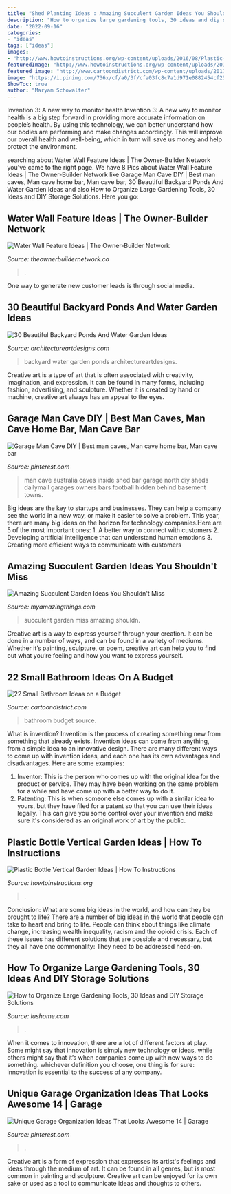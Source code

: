```yaml
---
title: "Shed Planting Ideas : Amazing Succulent Garden Ideas You Shouldn&#039;t Miss"
description: "How to organize large gardening tools, 30 ideas and diy storage solutions"
date: "2022-09-16"
categories:
- "ideas"
tags: ["ideas"]
images:
- "http://www.howtoinstructions.org/wp-content/uploads/2016/08/Plastic-Bottle-Vertical-Garden-Ideas-5.jpg"
featuredImage: "http://www.howtoinstructions.org/wp-content/uploads/2016/08/Plastic-Bottle-Vertical-Garden-Ideas-5.jpg"
featured_image: "http://www.cartoondistrict.com/wp-content/uploads/2017/11/Small-Bathroom-Ideas-on-a-Budget-17.jpg"
image: "https://i.pinimg.com/736x/cf/a0/3f/cfa03fc8c7a1d971e0882454cf25e30f.jpg"
ShowToc: true
author: "Maryam Schowalter"
---
```



Invention 3: A new way to monitor health
Invention 3: A new way to monitor health is a big step forward in providing more accurate information on people’s health. By using this technology, we can better understand how our bodies are performing and make changes accordingly. This will improve our overall health and well-being, which in turn will save us money and help protect the environment.

	

		
searching about Water Wall Feature Ideas | The Owner-Builder Network you've came to the right page. We have 8 Pics about Water Wall Feature Ideas | The Owner-Builder Network like Garage Man Cave DIY | Best man caves, Man cave home bar, Man cave bar, 30 Beautiful Backyard Ponds And Water Garden Ideas and also How to Organize Large Gardening Tools, 30 Ideas and DIY Storage Solutions. Here you go:
		
    
## Water Wall Feature Ideas | The Owner-Builder Network

<img loading=lazy src="https://theownerbuildernetwork.co/wp-content/uploads/2016/03/Water-Wall-Ideas-2.jpg" onerror="this.onerror=null;this.src='https://tse1.mm.bing.net/th?id=OIP.kipOgyg3NpxQ7v0oKuBqmQHaLI&amp;pid=15.1';" alt="Water Wall Feature Ideas | The Owner-Builder Network">

_Source: theownerbuildernetwork.co_

>. 

	

One way to generate new customer leads is through social media.

    
## 30 Beautiful Backyard Ponds And Water Garden Ideas

<img loading=lazy src="https://www.architectureartdesigns.com/wp-content/uploads/2013/04/Backyard-ArchitectureArtDesigns-14.jpg" onerror="this.onerror=null;this.src='https://tse4.mm.bing.net/th?id=OIP.9yFuWErWWe5YMQIDN7yU-AHaLE&amp;pid=15.1';" alt="30 Beautiful Backyard Ponds And Water Garden Ideas">

_Source: architectureartdesigns.com_

>backyard water garden ponds architectureartdesigns. 

	

Creative art is a type of art that is often associated with creativity, imagination, and expression. It can be found in many forms, including fashion, advertising, and sculpture. Whether it is created by hand or machine, creative art always has an appeal to the eyes.

    
## Garage Man Cave DIY | Best Man Caves, Man Cave Home Bar, Man Cave Bar

<img loading=lazy src="https://i.pinimg.com/736x/9f/00/43/9f00439a50fc52f471ef02368e21290e.jpg" onerror="this.onerror=null;this.src='https://tse2.mm.bing.net/th?id=OIP.lcib5gxI7tb3VWQm2yheLwHaLH&amp;pid=15.1';" alt="Garage Man Cave DIY | Best man caves, Man cave home bar, Man cave bar">

_Source: pinterest.com_

>man cave australia caves inside shed bar garage north diy sheds dailymail garages owners bars football hidden behind basement towns. 

	

Big ideas are the key to startups and businesses. They can help a company see the world in a new way, or make it easier to solve a problem. This year, there are many big ideas on the horizon for technology companies.Here are 5 of the most important ones: 1. A better way to connect with customers 2. Developing artificial intelligence that can understand human emotions 3. Creating more efficient ways to communicate with customers 
    
## Amazing Succulent Garden Ideas You Shouldn&#039;t Miss

<img loading=lazy src="https://myamazingthings.com/wp-content/uploads/2017/04/succulents.jpg" onerror="this.onerror=null;this.src='https://tse2.mm.bing.net/th?id=OIP.39KkMY20fjxQX7ayw8h8pwHaLH&amp;pid=15.1';" alt="Amazing Succulent Garden Ideas You Shouldn&#039;t Miss">

_Source: myamazingthings.com_

>succulent garden miss amazing shouldn. 

	

Creative art is a way to express yourself through your creation. It can be done in a number of ways, and can be found in a variety of mediums. Whether it’s painting, sculpture, or poem, creative art can help you to find out what you’re feeling and how you want to express yourself.

    
## 22 Small Bathroom Ideas On A Budget

<img loading=lazy src="http://www.cartoondistrict.com/wp-content/uploads/2017/11/Small-Bathroom-Ideas-on-a-Budget-17.jpg" onerror="this.onerror=null;this.src='https://tse4.mm.bing.net/th?id=OIP.4HBYhcakBfcG7XxYf1B9nwHaLI&amp;pid=15.1';" alt="22 Small Bathroom Ideas on a Budget">

_Source: cartoondistrict.com_

>bathroom budget source. 

	

What is invention?
Invention is the process of creating something new from something that already exists. Invention ideas can come from anything, from a simple idea to an innovative design. There are many different ways to come up with invention ideas, and each one has its own advantages and disadvantages. Here are some examples: 
1. Inventor: This is the person who comes up with the original idea for the product or service. They may have been working on the same problem for a while and have come up with a better way to do it. 
2. Patenting: This is when someone else comes up with a similar idea to yours, but they have filed for a patent so that you can use their ideas legally. This can give you some control over your invention and make sure it's considered as an original work of art by the public. 

    
## Plastic Bottle Vertical Garden Ideas | How To Instructions

<img loading=lazy src="http://www.howtoinstructions.org/wp-content/uploads/2016/08/Plastic-Bottle-Vertical-Garden-Ideas-5.jpg" onerror="this.onerror=null;this.src='https://tse1.mm.bing.net/th?id=OIP.VhMElewHZXp521Bnb1JKJAHaKH&amp;pid=15.1';" alt="Plastic Bottle Vertical Garden Ideas | How To Instructions">

_Source: howtoinstructions.org_

>. 

	

Conclusion: What are some big ideas in the world, and how can they be brought to life?
There are a number of big ideas in the world that people can take to heart and bring to life. People can think about things like climate change, increasing wealth inequality, racism and the opioid crisis. Each of these issues has different solutions that are possible and necessary, but they all have one commonality: They need to be addressed head-on.

    
## How To Organize Large Gardening Tools, 30 Ideas And DIY Storage Solutions

<img loading=lazy src="https://www.lushome.com/wp-content/uploads/2020/01/storage-ideas-gadening-tools-11.jpg" onerror="this.onerror=null;this.src='https://tse2.mm.bing.net/th?id=OIP.1GGCyq0UV2ovxBIfGfxOiwHaJ3&amp;pid=15.1';" alt="How to Organize Large Gardening Tools, 30 Ideas and DIY Storage Solutions">

_Source: lushome.com_

>. 

	

When it comes to innovation, there are a lot of different factors at play. Some might say that innovation is simply new technology or ideas, while others might say that it’s when companies come up with new ways to do something. whichever definition you choose, one thing is for sure: innovation is essential to the success of any company.

    
## Unique Garage Organization Ideas That Looks Awesome 14 | Garage

<img loading=lazy src="https://i.pinimg.com/736x/cf/a0/3f/cfa03fc8c7a1d971e0882454cf25e30f.jpg" onerror="this.onerror=null;this.src='https://tse1.mm.bing.net/th?id=OIP.mdnUWcwm4Lb9vCo4TAklnQHaJ3&amp;pid=15.1';" alt="Unique Garage Organization Ideas That Looks Awesome 14 | Garage">

_Source: pinterest.com_

>. 

	

Creative art is a form of expression that expresses its artist's feelings and ideas through the medium of art. It can be found in all genres, but is most common in painting and sculpture. Creative art can be enjoyed for its own sake or used as a tool to communicate ideas and thoughts to others.

